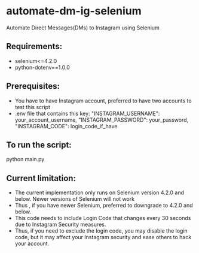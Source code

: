 # automate-dm-ig-selenium
Automate Direct Messages(DMs) to Instagram using Selenium

## Requirements:
- selenium<=4.2.0
- python-dotenv==1.0.0

## Prerequisites:
- You have to have Instagram account, preferred to have two accounts to test this script
- .env file that contains this key: "INSTAGRAM_USERNAME": your_account_username, "INSTAGRAM_PASSWORD": your_password, "INSTAGRAM_CODE": login_code_if_have

## To run the script:
python main.py

## Current limitation:
- The current implementation only runs on Selenium version 4.2.0 and below. Newer versions of Selenium will not work
- Thus , if you have newer Selenium, preferred to downgrade to 4.2.0 and below.
- This code needs to include Login Code that changes every 30 seconds due to Instagram Security measures.
- Thus, if you need to exclude the login code, you may disable the login code, but it may affect your Instagram security and ease others to hack your account.

